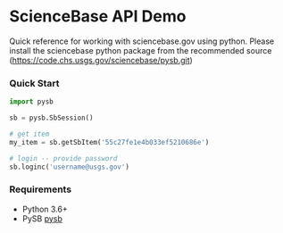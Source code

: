 # ScienceBase API Demo 

Quick reference for working with sciencebase.gov using python. Please install the sciencebase python package from the recommended source (https://code.chs.usgs.gov/sciencebase/pysb.git)

### Quick Start

```python
import pysb

sb = pysb.SbSession()

# get item
my_item = sb.getSbItem('55c27fe1e4b033ef5210686e')

# login -- provide password
sb.loginc('username@usgs.gov')
```

### Requirements

* Python 3.6+
* PySB [pysb](https://code.chs.usgs.gov/sciencebase/pysb.git)

